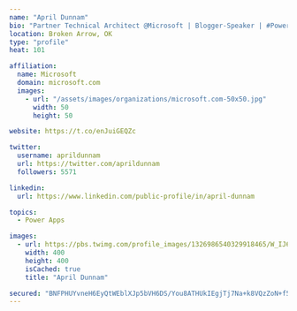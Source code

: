 ```yaml
---
name: "April Dunnam"
bio: "Partner Technical Architect @Microsoft | Blogger-Speaker | #PowerApps, #PowerAutomate, #Office365, #SharePoint | #WIT | #Karaoke Queen"
location: Broken Arrow, OK
type: "profile"
heat: 101

affiliation:
  name: Microsoft
  domain: microsoft.com
  images:
    - url: "/assets/images/organizations/microsoft.com-50x50.jpg"
      width: 50
      height: 50

website: https://t.co/enJuiGEQZc

twitter:
  username: aprildunnam
  url: https://twitter.com/aprildunnam
  followers: 5571

linkedin:
  url: https://www.linkedin.com/public-profile/in/april-dunnam

topics:
  - Power Apps

images:
  - url: https://pbs.twimg.com/profile_images/1326986540329918465/W_IJ6Ih2_400x400.jpg
    width: 400
    height: 400
    isCached: true
    title: "April Dunnam"

secured: "BNFPHUYvneH6EyQtWEblXJp5bVH6DS/You8ATHUkIEgjTj7Na+k8VQzZoN+f5vyxL7yVZqXGGFeZ1cMu9Jijc84Tzdo/BmnA/Y3VWswfet1o/WsneRcCuzpL7f5iZhtLIq5bQhs3eoei69Y72HFbQzzASekUiM1bT7eJhdyhFzFWdTuBe38PhlK1HI+M0duxFsu3eF82FN/kQ7pglvWRI4kKDorAoPnbvkediIEZB1L5/dafEkiZyhB40eGVYu5cwlzwPjiqXWxY99eVx1TcRdp7gbWgpeG/cgkP4Ni6ijwlf7AnRB9Gr6+SEMuodrM7hjSf2OEtcjbVd+a0AnmZ+1buVcA8KDVD1+06zciszFQ4Qx5wK38DswG7G1aa6cDncUAwhXyf3BgQa/1C4HbSu9jZ+zdtIsOp7GmVLTxeC0g=;Pu3FoPlZx5Ej6noUPsUE+g=="
---
```


